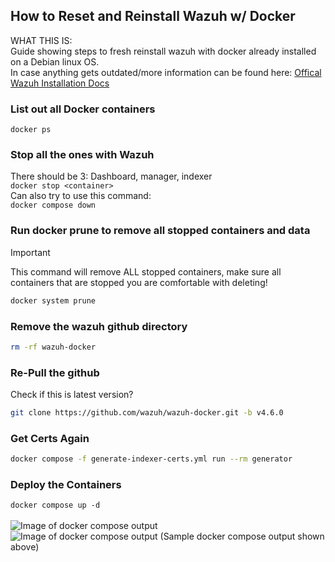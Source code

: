 ## How to Reset and Reinstall Wazuh w/ Docker ##

WHAT THIS IS:  
Guide showing steps to fresh reinstall wazuh with docker already installed on a Debian linux OS.
<br>
In case anything gets outdated/more information can be found here: [Offical Wazuh Installation Docs](https://documentation.wazuh.com/current/deployment-options/docker/docker-installation.html)  

### List out all Docker containers
``` docker ps ```

### Stop all the ones with Wazuh
There should be 3: Dashboard, manager, indexer  
``` docker stop <container> ```  
Can also try to use this command:    
```docker compose down```

### Run docker prune to remove all stopped containers and data
> [!IMPORTANT]
> This command will remove ALL stopped containers, make sure all containers that are stopped you are comfortable with deleting!

```bash
docker system prune
```

### Remove the wazuh github directory
```bash
rm -rf wazuh-docker
```

### Re-Pull the github
Check if this is latest version?  
```bash
git clone https://github.com/wazuh/wazuh-docker.git -b v4.6.0
```

### Get Certs Again
```bash
docker compose -f generate-indexer-certs.yml run --rm generator
```

### Deploy the Containers
``` docker compose up -d ```<br><br>
![Image of docker compose output](../Images/image2.png)  
![Image of docker compose output](../Images/image3.png) 
(Sample docker compose output shown above)

